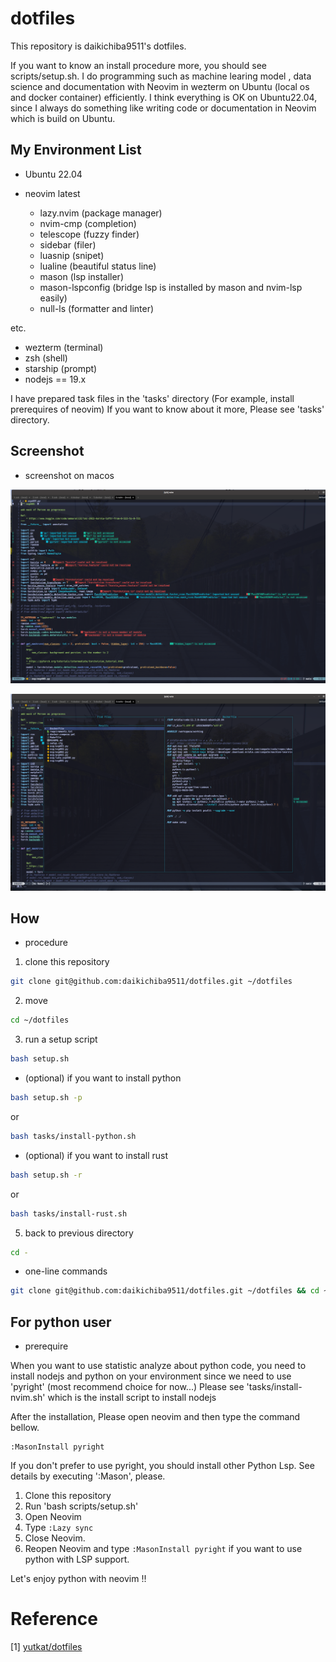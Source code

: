 # dotfiles

This repository is daikichiba9511's dotfiles. 

If you want to know an install procedure more, you should see scripts/setup.sh.
I do programming such as machine learing model , data science and documentation with Neovim in wezterm on Ubuntu (local os and docker container) efficiently.
I think everything is OK on Ubuntu22.04, since I always do something like writing code or documentation in Neovim which is build on Ubuntu.

## My Environment List

- Ubuntu 22.04

- neovim latest
  - lazy.nvim (package manager)
  - nvim-cmp (completion)
  - telescope (fuzzy finder)
  - sidebar (filer)
  - luasnip (snipet)
  - lualine (beautiful status line)
  - mason (lsp installer)
  - mason-lspconfig (bridge lsp is installed by mason and nvim-lsp easily)
  - null-ls (formatter and linter)

etc.

- wezterm (terminal)
- zsh (shell)
- starship (prompt)
- nodejs == 19.x

I have prepared task files in the 'tasks' directory (For example, install prerequires of neovim)
If you want to know about it more, Please see 'tasks' directory.

## Screenshot

- screenshot on macos

![screenshot-on-macos](./assets/neovim-tokyonight-20221124.png)

![screenshot-telescope-on-macos](./assets/neovim-tokyonight-telescope-20221124.png)


## How

- procedure

1. clone this repository

```sh
git clone git@github.com:daikichiba9511/dotfiles.git ~/dotfiles
```
2. move

```sh
cd ~/dotfiles
```

3. run a setup script

```sh
bash setup.sh
```

- (optional) if you want to install python

```sh
bash setup.sh -p
```

or

```sh
bash tasks/install-python.sh
```

- (optional) if you want to install rust

```sh
bash setup.sh -r
```

or

```sh
bash tasks/install-rust.sh
```


5. back to previous directory
```sh
cd -
```

- one-line commands

```sh
git clone git@github.com:daikichiba9511/dotfiles.git ~/dotfiles && cd ~/dotfiles && bash setup.sh && cd -
```

## For python user

- prerequire

When you want to use statistic analyze about python code, you need to install nodejs and python on your environment since we need to use 'pyright' (most recommend choice for now...)
Please see 'tasks/install-nvim.sh' which is the install script to install nodejs

After the installation, Please open neovim and then type the command bellow.

```
:MasonInstall pyright
```

If you don't prefer to use pyright, you should install other Python Lsp. See details by executing ':Mason', please.

1. Clone this repository
2. Run 'bash scripts/setup.sh'
3. Open Neovim
4. Type `:Lazy sync`
5. Close Neovim.
6. Reopen Neovim and type `:MasonInstall pyright` if you want to use python with LSP support.

Let's enjoy python with neovim !!

# Reference

[1] [yutkat/dotfiles](https://github.com/yutkat/dotfiles)
